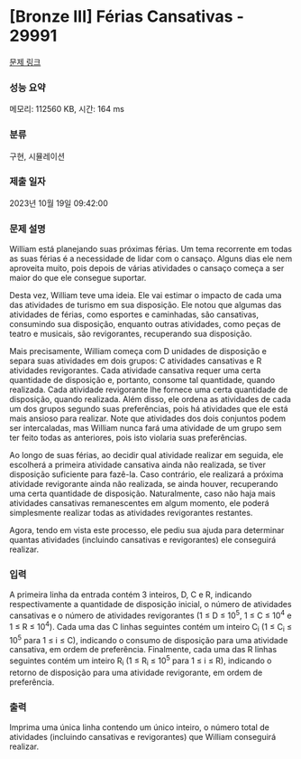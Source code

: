 # [Bronze III] Férias Cansativas - 29991 

[문제 링크](https://www.acmicpc.net/problem/29991) 

### 성능 요약

메모리: 112560 KB, 시간: 164 ms

### 분류

구현, 시뮬레이션

### 제출 일자

2023년 10월 19일 09:42:00

### 문제 설명

<p>William está planejando suas próximas férias. Um tema recorrente em todas as suas férias é a necessidade de lidar com o cansaço. Alguns dias ele nem aproveita muito, pois depois de várias atividades o cansaço começa a ser maior do que ele consegue suportar.</p>

<p>Desta vez, William teve uma ideia. Ele vai estimar o impacto de cada uma das atividades de turismo em sua disposição. Ele notou que algumas das atividades de férias, como esportes e caminhadas, são cansativas, consumindo sua disposição, enquanto outras atividades, como peças de teatro e musicais, são revigorantes, recuperando sua disposição.</p>

<p>Mais precisamente, William começa com D unidades de disposição e separa suas atividades em dois grupos: C atividades cansativas e R atividades revigorantes. Cada atividade cansativa requer uma certa quantidade de disposição e, portanto, consome tal quantidade, quando realizada. Cada atividade revigorante lhe fornece uma certa quantidade de disposição, quando realizada. Além disso, ele ordena as atividades de cada um dos grupos segundo suas preferências, pois há atividades que ele está mais ansioso para realizar. Note que atividades dos dois conjuntos podem ser intercaladas, mas William nunca fará uma atividade de um grupo sem ter feito todas as anteriores, pois isto violaria suas preferências.</p>

<p>Ao longo de suas férias, ao decidir qual atividade realizar em seguida, ele escolherá a primeira atividade cansativa ainda não realizada, se tiver disposição suficiente para fazê-la. Caso contrário, ele realizará a próxima atividade revigorante ainda não realizada, se ainda houver, recuperando uma certa quantidade de disposição. Naturalmente, caso não haja mais atividades cansativas remanescentes em algum momento, ele poderá simplesmente realizar todas as atividades revigorantes restantes.</p>

<p>Agora, tendo em vista este processo, ele pediu sua ajuda para determinar quantas atividades (incluindo cansativas e revigorantes) ele conseguirá realizar.</p>

### 입력 

 <p>A primeira linha da entrada contém 3 inteiros, D, C e R, indicando respectivamente a quantidade de disposição inicial, o número de atividades cansativas e o número de atividades revigorantes (1 ≤ D ≤ 10<sup>5</sup>, 1 ≤ C ≤ 10<sup>4</sup> e 1 ≤ R ≤ 10<sup>4</sup>). Cada uma das C linhas seguintes contém um inteiro C<sub>i</sub> (1 ≤ C<sub>i</sub> ≤ 10<sup>5</sup> para 1 ≤ i ≤ C), indicando o consumo de disposição para uma atividade cansativa, em ordem de preferência. Finalmente, cada uma das R linhas seguintes contém um inteiro R<sub>i</sub> (1 ≤ R<sub>i</sub> ≤ 10<sup>5</sup> para 1 ≤ i ≤ R), indicando o retorno de disposição para uma atividade revigorante, em ordem de preferência.</p>

### 출력 

 <p>Imprima uma única linha contendo um único inteiro, o número total de atividades (incluindo cansativas e revigorantes) que William conseguirá realizar.</p>

